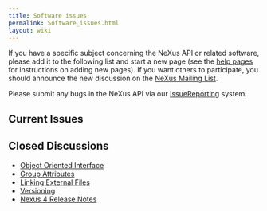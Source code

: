 ```yaml
---
title: Software issues
permalink: Software_issues.html
layout: wiki
---
```


If you have a specific subject concerning the NeXus API or related
software, please add it to the following list and start a new page (see
the [help pages](Help:Contents.html "wikilink") for instructions on adding
new pages). If you want others to participate, you should announce the
new discussion on the [NeXus Mailing
List](http://lists.nexusformat.org/mailman/listinfo/nexus).

Please submit any bugs in the NeXus API via our
[IssueReporting](IssueReporting.html "wikilink") system.

Current Issues
--------------

Closed Discussions
------------------

-   [Object Oriented Interface](Object_Oriented_Interface.html "wikilink")
-   [Group Attributes](Group_Attributes.html "wikilink")
-   [Linking External Files](Linking_External_Files.html "wikilink")
-   [Versioning](Versioning.html "wikilink")
-   [Nexus 4 Release Notes](Nexus_4_Release_Notes.html "wikilink")

